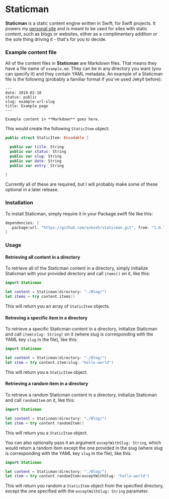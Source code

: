 # Staticman

**Staticman** is a static content engine written in Swift, for Swift projects. It powers my [personal site](https://asko.sh) and is meant to be used for sites with static content, such as blogs or websites, either as a complimentary addition or the sole thing driving it - that's for you to decide.

### Example content file

All of the content files in **Staticman** are Markdown files. That means they have a file name of `example.md`. They can be in any directory you want (you can specify it) and they contain YAML metadata. An example of a Staticman file is the following (probably a familiar format if you've used Jekyll before):

```
---
date: 2019-02-18
status: public
slug: example-url-slug
title: Example page
---

Example content in **Markdown** goes here.
```

This would create the following `StaticItem` object: 

```Swift
public struct StaticItem: Encodable {

  public var title: String
  public var status: String
  public var slug: String
  public var date: String
  public var entry: String

}
```

Currently all of these are required, but I will probably make some of these optional in a later release.

### Installation

To install Staticman, simply require it in your Package.swift file like this:

```Swift
dependencies: [
  .package(url: "https://github.com/askosh/staticman.git", from: "1.0.7")
]
```

### Usage

#### Retrieving all content in a directory

To retrieve all of the Staticman content in a directory, simply initialize Staticman with your provided directory and call `items()` on it, like this:

```Swift
import Staticman

let content = Staticman(directory: "./Blog/")
let items = try content.items()
```

This will return you an array of `StaticItem` objects.

#### Retreving a specific item in a directory

To retrieve a specific Staticman content in a directory, initialize Staticman and call `item(slug: String)` on it (where slug is corresponding with the YAML key `slug` in the file), like this:

```Swift
import Staticman

let content = Staticman(directory: "./Blog/")
let item = try content.item(slug: "hello-world")
```

This will return you a `StaticItem` object.

#### Retrieving a random item in a directory

To retrieve a random Staticman content in a directory, initialize Staticman and call `randomItem` on it, like this:

```Swift
import Staticman

let content = Staticman(directory: "./Blog/")
let item = try content.randomItem()
```

This will return you a `StaticItem` object.

You can also optionally pass it an argument `exceptWithSlug: String`, which would return a random item except the one provided in the slug (where slug is corresponding with the YAML key `slug` in the file), like this:

```Swift
import Staticman

let content = Staticman(directory: "./Blog/")
let item = try content.randomItem(exceptWithSlug: "hello-world")
```

This will return you random a `StaticItem` object from the specified directory, except the one specified with the `exceptWithSlug: String` parameter.